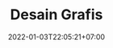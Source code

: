 ---
date        : 2022-01-03T22:05:21+07:00
title       : Desain Grafis
description : Desain Grafis
mapel       :
  - tugas-akhir
---